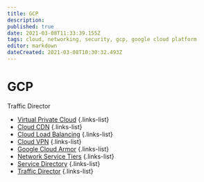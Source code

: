 ```yaml
---
title: GCP
description: 
published: true
date: 2021-03-08T11:33:39.155Z
tags: cloud, networking, security, gcp, google cloud platform
editor: markdown
dateCreated: 2021-03-08T10:30:32.493Z
---
```


# GCP
Traffic Director
- [Virtual Private Cloud](/training/gcp/virtual_private_cloud)
{.links-list}
- [Cloud CDN](/training/gcp/cloud_cdn)
{.links-list}
- [Cloud Load Balancing](/training/gcp/cloud_load_balancing)
{.links-list}
- [Cloud VPN](/training/gcp/cloud_vpn)
{.links-list}
- [Google Cloud Armor](/training/gcp/google_cloud_armor)
{.links-list}
- [Network Service Tiers](/training/gcp/network_service_tiers)
{.links-list}
- [Service Directory](/training/gcp/service_directory)
{.links-list}
- [Traffic Director](/training/gcp/traffic_director)
{.links-list}